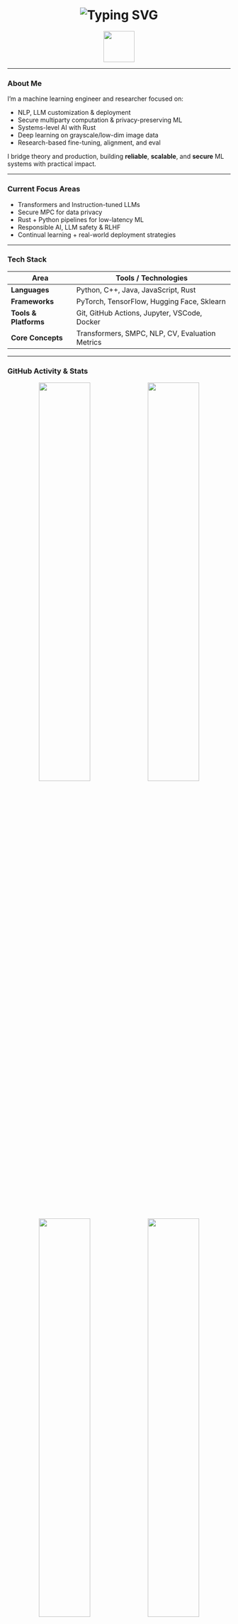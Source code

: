 <!-- Header Typing Animation -->
<h1 align="center">
  <img src="https://readme-typing-svg.herokuapp.com?font=Fira+Code&size=28&pause=1000&color=F7F7F7&center=true&vCenter=true&width=800&lines=Hi+I'm+Garv+Behl;ML+Engineer+%7C+LLM+Researcher+%7C+Systems+Programmer" alt="Typing SVG" />
</h1>

<p align="center">
  <img src="https://media.giphy.com/media/qgQUggAC3Pfv687qPC/giphy.gif" width="70" height="70" />
</p>

---

### About Me

I’m a machine learning engineer and researcher focused on:

-  NLP, LLM customization & deployment  
-  Secure multiparty computation & privacy-preserving ML  
-  Systems-level AI with Rust  
-  Deep learning on grayscale/low-dim image data  
-  Research-based fine-tuning, alignment, and eval

I bridge theory and production, building **reliable**, **scalable**, and **secure** ML systems with practical impact.

---

###  Current Focus Areas

- Transformers and Instruction-tuned LLMs  
- Secure MPC for data privacy  
- Rust + Python pipelines for low-latency ML  
- Responsible AI, LLM safety & RLHF  
- Continual learning + real-world deployment strategies  

---

### Tech Stack

| Area                  | Tools / Technologies                                      |
|-----------------------|-----------------------------------------------------------|
| **Languages**         | Python, C++, Java, JavaScript, Rust                       |
| **Frameworks**        | PyTorch, TensorFlow, Hugging Face, Sklearn                |
| **Tools & Platforms** | Git, GitHub Actions, Jupyter, VSCode, Docker              |
| **Core Concepts**     | Transformers, SMPC, NLP, CV, Evaluation Metrics           |

---

###  GitHub Activity & Stats

<p align="center">
  <img src="https://github-readme-streak-stats.herokuapp.com?user=garvbehl23&theme=tokyonight&hide_border=true&background=00000000&date_format=M%20j%5B%2C%20Y%5D" width="48%" />
  <img src="https://github-readme-stats.vercel.app/api?username=garvbehl23&show_icons=true&theme=tokyonight&count_private=true&hide=issues&border_radius=10" width="48%" />
</p>

<p align="center">
  <img src="https://github-readme-stats.vercel.app/api/top-langs/?username=garvbehl23&layout=compact&theme=tokyonight&hide_border=true" width="48%" />
  <img src="https://github-profile-summary-cards.vercel.app/api/cards/profile-details?username=garvbehl23&theme=tokyonight" width="48%" />
</p>

---

###  Contribution Graph

<p align="center">
  <img src="https://github-readme-activity-graph.cyclic.app/graph?username=garvbehl23&theme=react-dark&hide_border=true&area=true" />
</p>

---

###  Connect with Me

<p align="center">
  <a href="https://www.linkedin.com/in/garv-behl-2b644a239/" target="_blank">
    <img alt="LinkedIn" src="https://img.shields.io/badge/LinkedIn-blue?style=for-the-badge&logo=linkedin&logoColor=white">
  </a>
  <a href="mailto:behlgarv@gmail.com" target="_blank">
    <img alt="Gmail" src="https://img.shields.io/badge/Gmail-D14836?style=for-the-badge&logo=gmail&logoColor=white" />
  </a>
  <a href="https://github.com/garvbehl23" target="_blank">
    <img alt="GitHub" src="https://img.shields.io/badge/GitHub-%2312100E.svg?style=for-the-badge&logo=github&logoColor=white" />
  </a>
</p>

---

<p align="center">
  <img src="https://komarev.com/ghpvc/?username=garvbehl23&label=Profile%20Views&color=0e75b6&style=flat" alt="Profile Views" />
</p>

